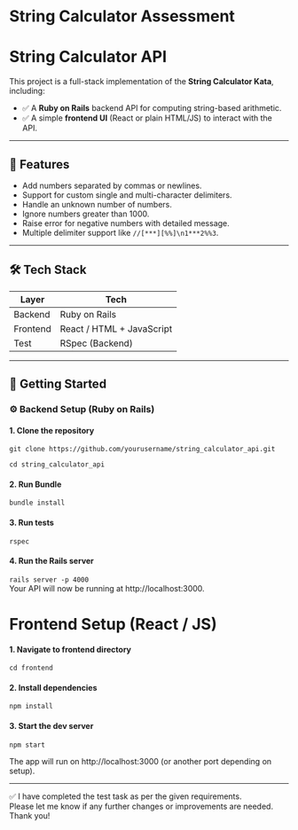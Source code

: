 # String Calculator Assessment

# String Calculator API

This project is a full-stack implementation of the **String Calculator Kata**, including:

- ✅ A **Ruby on Rails** backend API for computing string-based arithmetic.
- ✅ A simple **frontend UI** (React or plain HTML/JS) to interact with the API.

---

## 🧠 Features

- Add numbers separated by commas or newlines.
- Support for custom single and multi-character delimiters.
- Handle an unknown number of numbers.
- Ignore numbers greater than 1000.
- Raise error for negative numbers with detailed message.
- Multiple delimiter support like `//[***][%%]\n1***2%%3`.

---

## 🛠️ Tech Stack

| Layer     | Tech                      |
|-----------|---------------------------|
| Backend   | Ruby on Rails             |
| Frontend  | React / HTML + JavaScript |
| Test      | RSpec (Backend)           |

---

## 🚀 Getting Started

### ⚙️ Backend Setup (Ruby on Rails)

#### 1. Clone the repository

``git clone https://github.com/yourusername/string_calculator_api.git``   

``cd string_calculator_api ``   

#### 2. Run Bundle   
``bundle install``   

#### 3. Run tests   
``rspec``   

#### 4. Run the Rails server
``rails server -p 4000``   
Your API will now be running at http://localhost:3000.     

# Frontend Setup (React / JS)    
#### 1. Navigate to frontend directory
``cd frontend``  

#### 2. Install dependencies
``npm install``   

#### 3. Start the dev server
``npm start``

The app will run on http://localhost:3000 (or another port depending on setup).   

---

✅ I have completed the test task as per the given requirements.  
Please let me know if any further changes or improvements are needed. Thank you!

